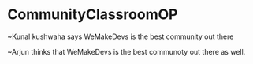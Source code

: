 # CommunityClassroomOP

~Kunal kushwaha says WeMakeDevs is the best community out there

~Arjun thinks that WeMakeDevs is the best communoty out there as well.
